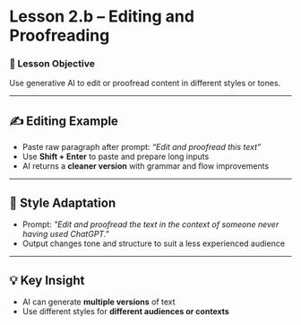 # Lesson 2.b – Editing and Proofreading

### 🎯 Lesson Objective
Use generative AI to edit or proofread content in different styles or tones.

---

## ✍️ Editing Example

- Paste raw paragraph after prompt: _“Edit and proofread this text”_
- Use **Shift + Enter** to paste and prepare long inputs
- AI returns a **cleaner version** with grammar and flow improvements

---

## 🎯 Style Adaptation

- Prompt: _"Edit and proofread the text in the context of someone never having used ChatGPT."_
- Output changes tone and structure to suit a less experienced audience

---

## 💡 Key Insight

- AI can generate **multiple versions** of text
- Use different styles for **different audiences or contexts**
